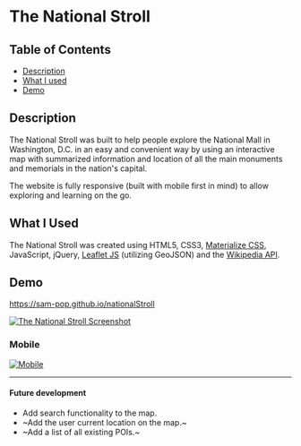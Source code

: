 # The National Stroll

## Table of Contents

- [Description](#desc)
- [What I used](#tech)
- [Demo](#demo)

## <a name="dec"></a> Description

The National Stroll was built to help people explore the National Mall in Washington, D.C. in an easy and convenient way by using an interactive map with summarized information and location of all the main monuments and memorials in the nation's capital.

The website is fully responsive (built with mobile first in mind) to allow exploring and learning on the go.

## <a name="tech"></a>What I Used

The National Stroll was created using HTML5, CSS3, [Materialize CSS](https://materializecss.com/), JavaScript, jQuery, [Leaflet JS](https://leafletjs.com/) (utilizing GeoJSON) and the [Wikipedia API](https://www.mediawiki.org/wiki/API:Main_page).

## <a name="demo"></a>Demo

https://sam-pop.github.io/nationalStroll

[![The National Stroll Screenshot](https://s22.postimg.cc/ugvrwrqk1/the_National_Stroll.png)](https://sam-pop.github.io/nationalStroll)

### Mobile

[![Mobile](https://s8.postimg.cc/t9v42i0n9/NMmobile.jpg)](https://sam-pop.github.io/nationalStroll)

---

#### Future development

- Add search functionality to the map.
- ~Add the user current location on the map.~
- ~Add a list of all existing POIs.~
